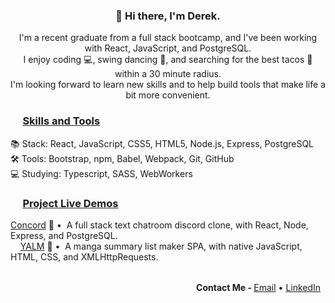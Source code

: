 <h3 align="center">👋 Hi there, I'm Derek. </h3> 

<p align="center">
  I'm a recent graduate from a full stack bootcamp, and I've been working with React, JavaScript, and PostgreSQL.<br>
  I enjoy coding 💻, swing dancing 💃, and searching for the best tacos 🌮 within a 30 minute radius.<br>
  I'm looking forward to learn new skills and to help build tools that make life a bit more convenient.<br>
</p>

###


<table align="center">
  <tr>
  <!--- 
    <td>
      <img
        src="https://github-readme-stats.vercel.app/api/top-langs/?username=luiderek&layout=compact&langs_count=4&theme=github_dark&title_color=C9D1D9&hide_border=true" />
    </td>
    <td>
    --->
      <h3>
     &nbsp; &nbsp; &nbsp;<ins>Skills and Tools</ins>
    </h3>
      <div>
        📚 Stack: React, JavaScript, CSS5, HTML5, Node.js, Express, PostgreSQL
      </div>
      <div>🛠 Tools: Bootstrap, npm, Babel, Webpack, Git, GitHub</div>
      <div>💻 Studying: Typescript, SASS, WebWorkers</div>
    </td>
  </tr>
  <tr></tr>
  <!-- Empty table row to avoid the whole "every other" table styling effect -->
  <tr>
      <h3>
        &nbsp; &nbsp; &nbsp;<ins>Project Live Demos</ins>
      </h3>
      <div>
        <a href="https://chat-concord.herokuapp.com/">Concord</a> 💬 • &nbsp;A full stack
        text chatroom discord clone, with React, Node, Express, and PostgreSQL.
      </div>
      <div>
        &nbsp;&nbsp;&nbsp;
        <a href="https://luiderek.github.io/ajax-project/">YALM</a> 📝&nbsp;• &nbsp;A
        manga summary list maker SPA, with native JavaScript, HTML, CSS, and
        XMLHttpRequests.
      </div>
  </tr>
</table>

<div align=right>
  <strong> Contact Me - </strong>
  <a href="mailto:luiderek@outlook.com">Email</a> •
  <a href="https://www.linkedin.com/in/derek-lui/">LinkedIn</a>
  &nbsp;
</div>
